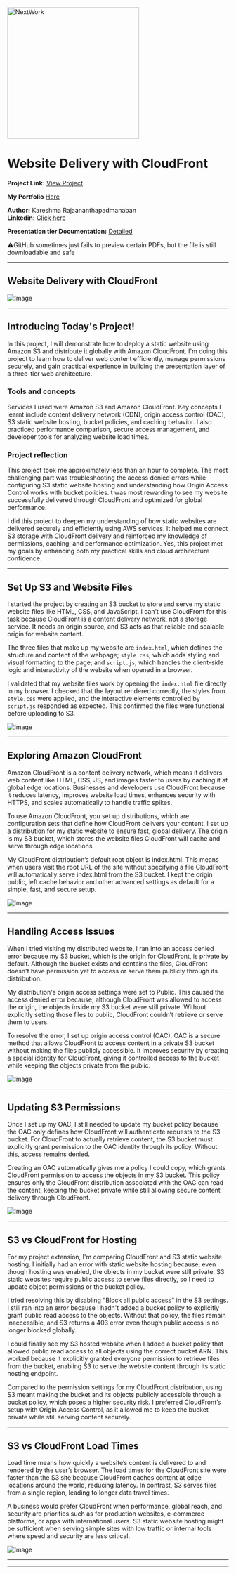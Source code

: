 <img src="https://cdn.prod.website-files.com/677c400686e724409a5a7409/6790ad949cf622dc8dcd9fe4_nextwork-logo-leather.svg" alt="NextWork" width="300" />

# Website Delivery with CloudFront

**Project Link:** [View Project](http://learn.nextwork.org/projects/aws-networks-cloudfront)

**My Portfolio** [Here](https://learn.nextwork.org/easygoing_white_heroic_bilberry/portfolio)

**Author:** Kareshma Rajaananthapadmanaban  
**Linkedin:** [Click here](https://www.linkedin.com/in/kareshma-rajaananthapadmanaban/)

**Presentation tier Documentation:** [Detailed](https://github.com/KareshmaAnanth/My_Hands-on_Projects/blob/759ac722d441e2bfbfea4e3091cb69dfeca5924c/Three-tier%20Web%20app%20(AWS%20Compute)/Part%201%20Website%20delivery%20with%20CF/Three-tier%20part%201%20Presentation%20tier.pdf)  

⚠️GitHub sometimes just fails to preview certain PDFs, but the file is still downloadable and safe

---

## Website Delivery with CloudFront

![Image](http://learn.nextwork.org/easygoing_white_heroic_bilberry/uploads/aws-networks-cloudfront_1dddddwe)

---

## Introducing Today's Project!

In this project, I will demonstrate how to deploy a static website using Amazon S3 and distribute it globally with Amazon CloudFront. I'm doing this project to learn how to deliver web content efficiently, manage permissions securely, and gain practical experience in building the presentation layer of a three-tier web architecture.

### Tools and concepts

Services I used were Amazon S3 and Amazon CloudFront. Key concepts I learnt include content delivery network (CDN), origin access control (OAC), S3 static website hosting, bucket policies, and caching behavior. I also practiced performance comparison, secure access management, and developer tools for analyzing website load times.

### Project reflection

This project took me approximately less than an hour to complete. The most challenging part was troubleshooting the access denied errors while configuring S3 static website hosting and understanding how Origin Access Control works with bucket policies. t was most rewarding to see my website successfully delivered through CloudFront and optimized for global performance.

I did this project to deepen my understanding of how static websites are delivered securely and efficiently using AWS services. It helped me connect S3 storage with CloudFront delivery and reinforced my knowledge of permissions, caching, and performance optimization. Yes, this project met my goals by enhancing both my practical skills and cloud architecture confidence.

---

## Set Up S3 and Website Files

I started the project by creating an S3 bucket to store and serve my static website files like HTML, CSS, and JavaScript. I can't use CloudFront for this task because CloudFront is a content delivery network, not a storage service. It needs an origin source, and S3 acts as that reliable and scalable origin for website content.

The three files that make up my website are `index.html`, which defines the structure and content of the webpage; `style.css`, which adds styling and visual formatting to the page; and `script.js`, which handles the client-side logic and interactivity of the website when opened in a browser.

I validated that my website files work by opening the `index.html` file directly in my browser. I checked that the layout rendered correctly, the styles from `style.css` were applied, and the interactive elements controlled by `script.js` responded as expected. This confirmed the files were functional before uploading to S3.

![Image](http://learn.nextwork.org/easygoing_white_heroic_bilberry/uploads/aws-networks-cloudfront_qgo7wcd3)

---

## Exploring Amazon CloudFront

Amazon CloudFront is a content delivery network, which means it delivers web content like HTML, CSS, JS, and images faster to users by caching it at global edge locations. Businesses and developers use CloudFront because it reduces latency, improves website load times, enhances security with HTTPS, and scales automatically to handle traffic spikes.

To use Amazon CloudFront, you set up distributions, which are configuration sets that define how CloudFront delivers your content. I set up a distribution for my static website to ensure fast, global delivery. The origin is my S3 bucket, which stores the website files CloudFront will cache and serve through edge locations.

My CloudFront distribution’s default root object is index.html. This means when users visit the root URL of the site without specifying a file CloudFront will automatically serve index.html from the S3 bucket. I kept the origin public, left cache behavior and other advanced settings as default for a simple, fast, and secure setup.

![Image](http://learn.nextwork.org/easygoing_white_heroic_bilberry/uploads/aws-networks-cloudfront_qgo7wcdt)

---

## Handling Access Issues

When I tried visiting my distributed website, I ran into an access denied error because my S3 bucket, which is the origin for CloudFront, is private by default. Although the bucket exists and contains the files, CloudFront doesn't have permission yet to access or serve them publicly through its distribution.

My distribution's origin access settings were set to Public. This caused the access denied error because, although CloudFront was allowed to access the origin, the objects inside my S3 bucket were still private. Without explicitly setting those files to public, CloudFront couldn’t retrieve or serve them to users.

To resolve the error, I set up origin access control (OAC). OAC is a secure method that allows CloudFront to access content in a private S3 bucket without making the files publicly accessible. It improves security by creating a special identity for CloudFront, giving it controlled access to the bucket while keeping the objects private from the public.

![Image](http://learn.nextwork.org/easygoing_white_heroic_bilberry/uploads/aws-networks-cloudfront_egrhntyu)

---

## Updating S3 Permissions

Once I set up my OAC, I still needed to update my bucket policy because the OAC only defines how CloudFront will authenticate requests to the S3 bucket. For CloudFront to actually retrieve content, the S3 bucket must explicitly grant permission to the OAC identity through its policy. Without this, access remains denied.

Creating an OAC automatically gives me a policy I could copy, which grants CloudFront permission to access the objects in my S3 bucket. This policy ensures only the CloudFront distribution associated with the OAC can read the content, keeping the bucket private while still allowing secure content delivery through CloudFront.

![Image](http://learn.nextwork.org/easygoing_white_heroic_bilberry/uploads/aws-networks-cloudfront_eg98ntyu)

---

## S3 vs CloudFront for Hosting

For my project extension, I'm comparing CloudFront and S3 static website hosting. I initially had an error with static website hosting because, even though hosting was enabled, the objects in my bucket were still private. S3 static websites require public access to serve files directly, so I need to update object permissions or the bucket policy.

I tried resolving this by disabling "Block all public access" in the S3 settings. I still ran into an error because I hadn't added a bucket policy to explicitly grant public read access to the objects. Without that policy, the files remain inaccessible, and S3 returns a 403 error even though public access is no longer blocked globally.

I could finally see my S3 hosted website when I added a bucket policy that allowed public read access to all objects using the correct bucket ARN. This worked because it explicitly granted everyone permission to retrieve files from the bucket, enabling S3 to serve the website content through its static hosting endpoint.

Compared to the permission settings for my CloudFront distribution, using S3 meant making the bucket and its objects publicly accessible through a bucket policy, which poses a higher security risk. I preferred CloudFront’s setup with Origin Access Control, as it allowed me to keep the bucket private while still serving content securely.

---

## S3 vs CloudFront Load Times

Load time means how quickly a website’s content is delivered to and rendered by the user’s browser. The load times for the CloudFront site were faster than the S3 site because CloudFront caches content at edge locations around the world, reducing latency. In contrast, S3 serves files from a single region, leading to longer data travel times.

A business would prefer CloudFront when performance, global reach, and security are priorities such as for production websites, e-commerce platforms, or apps with international users. S3 static website hosting might be sufficient when serving simple sites with low traffic or internal tools where speed and security are less critical.

![Image](http://learn.nextwork.org/easygoing_white_heroic_bilberry/uploads/aws-networks-cloudfront_12verpuh)

---

---
